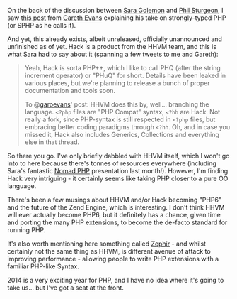On the back of the discussion between [Sara Golemon](https://twitter.com/saramg) and [Phil Sturgeon](https://twitter.com/philsturgeon), I saw [this post](http://blog.garoevans.com/2014/01/20/maybe-php-needs-a-brother-sphp/) from [Gareth Evans](https://twitter.com/garoevans) explaining his take on strongly-typed PHP (or SPHP as he calls it).

And yet, this already exists, albeit unreleased, officially unannounced and unfinished as of yet. Hack is a product from the HHVM team, and this is what Sara had to say about it (spanning a few tweets to me and Gareth):

> Yeah, Hack is sorta PHP++, which I like to call PHQ (after the string increment operator) or "PHuQ" for short. Details have been leaked in various places, but we're planning to release a bunch of proper documentation and tools soon.
> 
> To @[garoevans](https://twitter.com/garoevans)' post: HHVM does this by, well... branching the language. `<?php` files are "PHP Compat" syntax, `<?hh` are Hack. Not really a fork, since PHP-syntax is still respected in `<?php` files, but embracing better coding paradigms through `<?hh`. Oh, and in case you missed it, Hack also includes Generics, Collections and everything else in that thread.

So there you go. I've only briefly dabbled with HHVM itself, which I won't go into to here because there's tonnes of resources everywhere (including Sara's fantastic [Nomad PHP](http://nomadphp.com/) presentation last month!). However, I'm finding Hack very intriguing - it certainly seems like taking PHP closer to a pure OO language.

There's been a few musings about HHVM and/or Hack becoming "PHP6" and the future of the Zend Engine, which is interesting. I don't think HHVM will ever actually become PHP6, but it definitely has a chance, given time and porting the many PHP extensions, to become the de-facto standard for running PHP.

It's also worth mentioning here something called [Zephir](http://zephir-lang.com/) - and whilst certainly not the same thing as HHVM, is different avenue of attack to improving performance - allowing people to write PHP extensions with a familiar PHP-like Syntax.

2014 is a very exciting year for PHP, and I have no idea where it's going to take us... but I've got a seat at the front.

